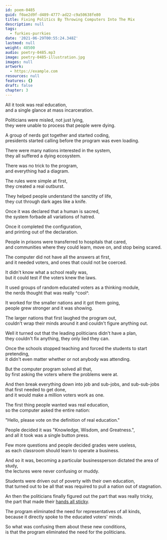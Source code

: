 ```yaml
---
id: poem-0485
guid: f0ae2d9f-d489-4777-ad22-c9a50638fe80
title: Fixing Politics By Throwing Computers Into The Mix
description: null
tags:
  - furkies-purrkies
date: '2021-06-29T00:55:24.348Z'
lastmod: null
weight: 48500
audio: poetry-0485.mp3
image: poetry-0485-illustration.jpg
images: null
artwork:
  - https://example.com
resources: null
features: {}
draft: false
chapter: 3
---
```


All it took was real education,\
and a single glance at mass incarceration.

Politicians were misled, not just lying,\
they were unable to process that people were dying.

A group of nerds got together and started coding,\
presidents started calling before the program was even loading.

There were many nations interested in the system,\
they all suffered a dying ecosystem.

There was no trick to the program,\
and everything had a diagram.

The rules were simple at first,\
they created a real outburst.

They helped people understand the sanctity of life,\
they cut through dark ages like a knife.

Once it was declared that a human is sacred,\
the system forbade all variations of hatred.

Once it completed the configuration,\
and printing out of the declaration.

People in prisons were transferred to hospitals that cared,\
and communities where they could learn, move on, and stop being scared.

The computer did not have all the answers at first,\
and it needed voters, and ones that could not be coerced.

It didn't know what a school really was,\
but it could test if the voters knew the laws.

It used groups of random educated voters as a thinking module,\
the nerds thought that was really ^cool^.

It worked for the smaller nations and it got them going,\
people grew stronger and it was showing.

The larger nations that first laughed the program out,\
couldn't wrap their minds around it and couldn't figure anything out.

Well it turned out that the leading politicians didn't have a plan,\
they couldn't fix anything, they only lied they can.

Once the schools stopped teaching and forced the students to start pretending,\
it didn't even matter whether or not anybody was attending.

But the computer program solved all that,\
by first asking the voters where the problems were at.

And then break everything down into job and sub-jobs, and sub-sub-jobs that first needed to get done,\
and it would make a million voters work as one.

The first thing people wanted was real education,\
so the computer asked the entire nation:

"Hello, please vote on the definition of real education."

People decided it was "Knowledge, Wisdom, and Greatness.",\
and all it took was a single button press.

Few more questions and people decided grades were useless,\
as each classroom should learn to operate a business.

And so it was, becoming a particular businessperson dictated the area of study,\
the lectures were never confusing or muddy.

Students were driven out of poverty with their own education,\
that turned out to be all that was required to pull a nation out of stagnation.

An then the politicians finally figured out the part that was really tricky,\
the part that made their [hands all sticky](https://en.wikipedia.org/wiki/List_of_American_state_and_local_politicians_convicted_of_crimes).

The program eliminated the need for representatives of all kinds,\
because it directly spoke to the educated voters' minds.

So what was confusing them about these new conditions,\
is that the program eliminated the need for the politicians.
